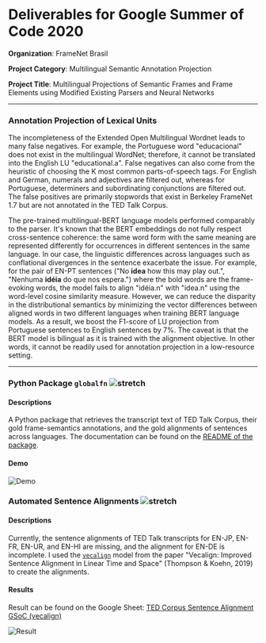 # Deliverables for Google Summer of Code 2020
**Organization**: FrameNet Brasil

**Project Category**: Multilingual Semantic Annotation Projection

**Project Title**: Multilingual Projections of Semantic Frames and Frame Elements using Modified Existing Parsers and Neural Networks

---
### Annotation Projection of Lexical Units

The incompleteness of the Extended Open Multilingual Wordnet leads to many false negatives. For example, the Portuguese word "educacional" does not exist in  the multilingual WordNet; therefore, it cannot be translated into the English LU "educational.a". False negatives can also come from the heuristic of choosing the K most common parts-of-speech tags. For English and German, numerals and adjectives are filtered out, whereas for Portuguese, determiners and subordinating conjunctions are filtered out. The false positives are primarily stopwords that exist in Berkeley FrameNet 1.7 but are not annotated in the TED Talk Corpus. 

The pre-trained multilingual-BERT language models performed comparably to the parser. It's known that the BERT embeddings do not fully respect cross-sentence coherence: the same word form with the same meaning are represented differently for occurrences in different sentences in the same language. In our case, the linguistic differences across languages such as conflational divergences in the sentence exacerbate the issue. For example, for the pair of EN-PT sentences ("No **idea** how this may play out.", "Nenhuma **idéia** do que nos espera.") where the bold words are the frame-evoking words, the model fails to align "idéia.n" with "idea.n" using the word-level cosine similarity measure. However, we can reduce the disparity in the distributional semantics by minimizing the vector differences between aligned words in two different languages when training BERT language models. As a result, we boost the F1-score of LU projection from Portuguese sentences to English sentences by 7%. The caveat is that the BERT model is bilingual as it is trained with the alignment objective. In other words, it cannot be readily used for annotation projection in a low-resource setting.


---
### Python Package `globalfn` ![stretch](https://img.shields.io/static/v1?label=task&message=stretch&color=orange)
#### Descriptions
A Python package that retrieves the transcript text of TED Talk Corpus, their gold frame-semantics annotations, and the gold alignments of sentences across languages. The documentation can be found on the [README of the package](https://github.com/FrameNetBrasil/webtool/tree/gsoc2020_1/globalfn). 

#### Demo
![Demo](https://github.com/FrameNetBrasil/webtool/blob/gsoc2020_1/GSoC2020/weekly_reports/assets/demo_globalfn_final.gif)


### Automated Sentence Alignments ![stretch](https://img.shields.io/static/v1?label=task&message=stretch&color=orange)
#### Descriptions
Currently, the sentence alignments of TED Talk transcripts for EN-JP, EN-FR, EN-UR, and EN-HI are missing, and the alignment for EN-DE is incomplete. I used the [`vecalign`](https://github.com/thompsonb/vecalign) model from the paper "Vecalign: Improved Sentence Alignment in Linear Time and Space" (Thompson & Koehn, 2019) to create the alignments. 

#### Results
Result can be found on the Google Sheet: [TED Corpus Sentence Alignment GSoC (vecalign)](https://docs.google.com/spreadsheets/d/1wfT2JBH-ePHxi2GHJU7w1U7xnHn9Ng8eLi09uyoAVws/edit)

![Result](https://github.com/FrameNetBrasil/webtool/blob/gsoc2020_1/GSoC2020/weekly_reports/assets/result_vecalign.png)
